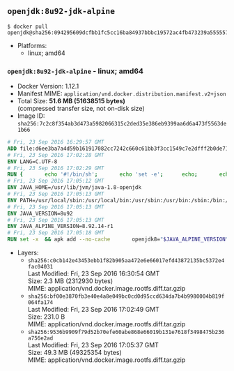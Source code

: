 ## `openjdk:8u92-jdk-alpine`

```console
$ docker pull openjdk@sha256:094295609dcfbb1fc5cc16ba84937bbbc19572ac4fb473239a555557ce1cd148
```

-	Platforms:
	-	linux; amd64

### `openjdk:8u92-jdk-alpine` - linux; amd64

-	Docker Version: 1.12.1
-	Manifest MIME: `application/vnd.docker.distribution.manifest.v2+json`
-	Total Size: **51.6 MB (51638515 bytes)**  
	(compressed transfer size, not on-disk size)
-	Image ID: `sha256:7c2c8f354ab3d473a5982066315c2ded35e386eb9399aa6d6a473f5563de1b66`

```dockerfile
# Fri, 23 Sep 2016 16:29:57 GMT
ADD file:d6ee3ba7a4d59b161917082cc7242c660c61bb3f3cc1549c7e2dfff2b0de7104 in / 
# Fri, 23 Sep 2016 17:02:28 GMT
ENV LANG=C.UTF-8
# Fri, 23 Sep 2016 17:02:29 GMT
RUN { 		echo '#!/bin/sh'; 		echo 'set -e'; 		echo; 		echo 'dirname "$(dirname "$(readlink -f "$(which javac || which java)")")"'; 	} > /usr/local/bin/docker-java-home 	&& chmod +x /usr/local/bin/docker-java-home
# Fri, 23 Sep 2016 17:05:12 GMT
ENV JAVA_HOME=/usr/lib/jvm/java-1.8-openjdk
# Fri, 23 Sep 2016 17:05:13 GMT
ENV PATH=/usr/local/sbin:/usr/local/bin:/usr/sbin:/usr/bin:/sbin:/bin:/usr/lib/jvm/java-1.8-openjdk/jre/bin:/usr/lib/jvm/java-1.8-openjdk/bin
# Fri, 23 Sep 2016 17:05:13 GMT
ENV JAVA_VERSION=8u92
# Fri, 23 Sep 2016 17:05:13 GMT
ENV JAVA_ALPINE_VERSION=8.92.14-r1
# Fri, 23 Sep 2016 17:05:18 GMT
RUN set -x 	&& apk add --no-cache 		openjdk8="$JAVA_ALPINE_VERSION" 	&& [ "$JAVA_HOME" = "$(docker-java-home)" ]
```

-	Layers:
	-	`sha256:c0cb142e43453ebb1f82b905aa472e6e66017efd43872135bc5372e4fac04031`  
		Last Modified: Fri, 23 Sep 2016 16:30:54 GMT  
		Size: 2.3 MB (2312930 bytes)  
		MIME: application/vnd.docker.image.rootfs.diff.tar.gzip
	-	`sha256:bf00e3870fb3e40e4a8e049bc0cd0d95ccd634da7b4b9980004b819f064fa174`  
		Last Modified: Fri, 23 Sep 2016 17:02:49 GMT  
		Size: 231.0 B  
		MIME: application/vnd.docker.image.rootfs.diff.tar.gzip
	-	`sha256:9536b9909f79d52b70efe60abe868e66019b131e7618f3498475b236a756e2ad`  
		Last Modified: Fri, 23 Sep 2016 17:05:37 GMT  
		Size: 49.3 MB (49325354 bytes)  
		MIME: application/vnd.docker.image.rootfs.diff.tar.gzip
